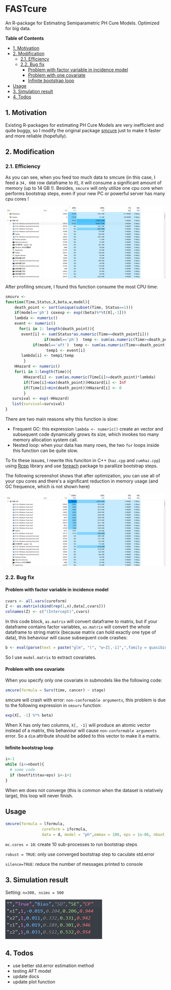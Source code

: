 # FASTcure <!-- omit in toc -->
An R-package for Estimating Semiparametric PH Cure Models. Optimized for big data.

**Table of Contents**
- [1. Motivation](#1-motivation)
- [2. Modification](#2-modification)
  - [2.1. Efficiency](#21-efficiency)
  - [2.2. Bug fix](#22-bug-fix)
    - [Problem with factor variable in incidence model](#problem-with-factor-variable-in-incidence-model)
    - [Problem with one covariate](#problem-with-one-covariate)
    - [Infinite bootstrap loop](#infinite-bootstrap-loop)
- [Usage](#usage)
- [3. Simulation result](#3-simulation-result)
- [4. Todos](#4-todos)


## 1. Motivation
Existing R-packages for estimating PH Cure Models are very inefficient and quite buggy, so I modify the original package [smcure](https://cran.r-project.org/web/packages/smcure/index.html) just to make it faster and more reliable (hopefully).

## 2. Modification
### 2.1. Efficiency
As you can see, when you feed too much data to smcure (in this case, I feed a `34, 008` row dataframe to it), it will consume a significant amount of memory (up to 14 GB !). Besides, `smcure` will only utilize one cpu core when performs bootstrap steps, even if your new PC or powerful server has many cpu cores !

![smcure](imgs/smcure.png)

After profiling smcure, I found this function consume the most CPU time:

```R
smsurv <-
function(Time,Status,X,beta,w,model){    
    death_point <- sort(unique(subset(Time, Status==1)))
	if(model=='ph') coxexp <- exp((beta)%*%t(X[,-1]))  
    lambda <- numeric()
    event <- numeric()
      for(i in 1: length(death_point)){
       event[i] <- sum(Status*as.numeric(Time==death_point[i]))
                 if(model=='ph')  temp <- sum(as.numeric(Time>=death_point[i])*w*drop(coxexp))
       		if(model=='aft')  temp <- sum(as.numeric(Time>=death_point[i])*w)
                  temp1 <- event[i]
       lambda[i] <- temp1/temp
        }
    HHazard <- numeric()
    for(i in 1:length(Time)){
        HHazard[i] <- sum(as.numeric(Time[i]>=death_point)*lambda)
        if(Time[i]>max(death_point))HHazard[i] <- Inf
        if(Time[i]<min(death_point))HHazard[i] <- 0
        }
   survival <- exp(-HHazard)
   list(survival=survival)
}
```

There are two main reasons why this function is slow:

- Frequent GC: this expression `lambda <- numeric()` create an vector and subsequent code dynamically grows its size, which invokes too many memory allocation system call.
- Nested loop: when your data has many rows, the two `for` loops inside this function can be quite slow.

To fix these issues, I rewrite this funciton in C++ (`haz.cpp` and `cumhaz.cpp`) using [Rcpp](https://cran.r-project.org/web/packages/Rcpp/index.html) library and use [foreach](https://cran.r-project.org/web/packages/foreach/index.html) package to parallize bootstrap steps.

The following screenshot shows that after optimization, you can use all of your cpu cores and there's a significant reduction in memory usage (and GC frequence, which is not shown here)

![fastcure](imgs/fastcure.png)

### 2.2. Bug fix

#### Problem with factor variable in incidence model

```R
cvars <- all.vars(cureform)
Z <- as.matrix(cbind(rep(1,n),data[,cvars]))
colnames(Z) <- c("(Intercept)",cvars)
```

In this code block, `as.matrix` will convert dataframe to matrix, but if your dataframe contains factor variables, `as.matrix` will convert the whole dataframe to string matrix (because matrix can hold exactly one type of data), this behaviour will cause subsequent code crashes:

```R
b <- eval(parse(text = paste("glm", "(", "w~Z[,-1]",",family = quasibinomial(link='", link, "'",")",")",sep = "")))$coef
```

So I use `model.matrix` to extract covariates.

#### Problem with one covariate

When you specify only one covariate in submodels like the following code:

```R
smcure(formula = Surv(time, cancer) ~ stage)
```
smcure will crash with error: `non-conformable arguments`, this problem is due to the following expression in `smsurv` function:

```R
exp(X[, -1] %*% beta)
```

When X has only two columns, `X[, -1]` will produce an atomic vector instead of a matrix, this behaviour will cause `non-conformable arguments` error. So a `dim` attribute should be added to this vector to make it a matrix.

#### Infinite bootstrap loop

```R
i<-1
while (i<=nboot){
  # some code
  if (bootfit$tau<eps) i<-i+1
}
```

When em does not converge (this is common when the dataset is relatively large), this loop will never finish.

## Usage

```R
smcure(formula = lformula,
                cureform = iformula,
                data = d, model = "ph",emmax = 100, eps = 1e-06, nboot = 50, mc.cores = 10, Var = TRUE, robust = TRUE, silence = TRUE)
```

`mc.cores = 10`: create 10 sub-processes to run bootstrap steps

`robust = TRUE`: only use converged bootstrap step to caculate std.error

`silence=TRUE`: reduce the number of messages printed to console


## 3. Simulation result

Setting: `n=300, nsims = 500`

![sims](/imgs/sims.png)

## 4. Todos

- use better std.error estimation method
- testing AFT model
- update docs
- update plot function

